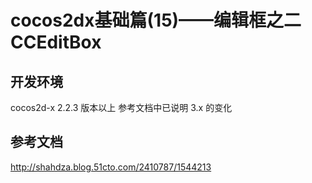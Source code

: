 # cocos2dx基础篇(15)——编辑框之二CCEditBox

## 开发环境
cocos2d-x 2.2.3 版本以上
参考文档中已说明 3.x 的变化
## 参考文档
http://shahdza.blog.51cto.com/2410787/1544213
